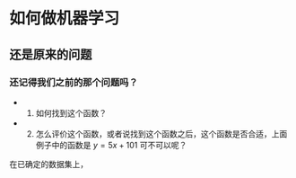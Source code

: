# 如何做机器学习

## 还是原来的问题
### 还记得我们之前的那个问题吗？

- 1. 如何找到这个函数？
- 2. 怎么评价这个函数，或者说找到这个函数之后，这个函数是否合适，上面例子中的函数是 $y = 5x + 101$ 可不可以呢？

在已确定的数据集上，